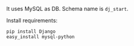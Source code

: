 It uses MySQL as DB. Schema name is `dj_start`.

Install requirements:
```
pip install Django
easy_install mysql-python
```